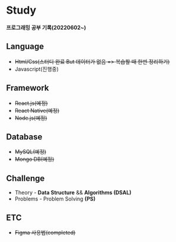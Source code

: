 # Study
**프로그래밍 공부 기록(20220602~)**

## Language
+ ~~Html/Css(스터디 완료 But 데이터가 없음 => 복습할 때 한번 정리하기)~~
+ Javascript(진행중)

## Framework
+ ~~React.js(예정)~~
+ ~~React Native(예정)~~
+ ~~Node.js(예정)~~

## Database
+ ~~MySQL(예정)~~
+ ~~Mongo DB(예정)~~

## Challenge
+ Theory - **Data Structure** && **Algorithms (DSAL)** 
+ Problems - Problem Solving **(PS)**

## ETC
+ ~~Figma 사용법(completed)~~
